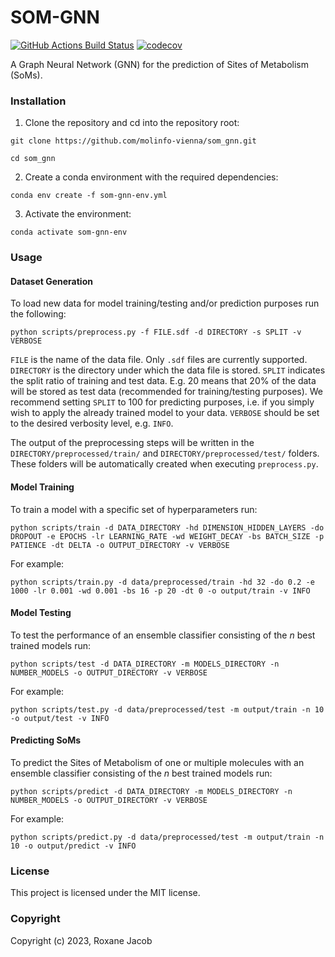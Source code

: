SOM-GNN
==============================
[//]: # (Badges)
[![GitHub Actions Build Status](https://github.com/REPLACE_WITH_OWNER_ACCOUNT/som_gnn/workflows/CI/badge.svg)](https://github.com/REPLACE_WITH_OWNER_ACCOUNT/som_gnn/actions?query=workflow%3ACI)
[![codecov](https://codecov.io/gh/REPLACE_WITH_OWNER_ACCOUNT/SOM_GNN/branch/main/graph/badge.svg)](https://codecov.io/gh/REPLACE_WITH_OWNER_ACCOUNT/SOM_GNN/branch/main)


A Graph Neural Network (GNN) for the prediction of Sites of Metabolism (SoMs).

### Installation

1. Clone the repository and cd into the repository root:

```git clone https://github.com/molinfo-vienna/som_gnn.git```

```cd som_gnn```

2. Create a conda environment with the required dependencies:

```conda env create -f som-gnn-env.yml```

3. Activate the environment:

```conda activate som-gnn-env```

### Usage

#### Dataset Generation

To load new data for model training/testing and/or prediction purposes run the following:

```python scripts/preprocess.py -f FILE.sdf -d DIRECTORY -s SPLIT -v VERBOSE```

```FILE``` is the name of the data file. Only ```.sdf``` files are currently supported.
```DIRECTORY``` is the directory under which the data file is stored.
```SPLIT``` indicates the split ratio of training and test data. E.g. 20 means that 20% of the data will be stored as test data (recommended for training/testing purposes). We recommend setting ```SPLIT``` to 100 for predicting purposes, i.e. if you simply wish to apply the already trained model to your data.
```VERBOSE``` should be set to the desired verbosity level, e.g. ```INFO```.

The output of the preprocessing steps will be written in the ```DIRECTORY/preprocessed/train/``` and ```DIRECTORY/preprocessed/test/``` folders. These folders will be automatically created when executing ```preprocess.py```.

#### Model Training

To train a model with a specific set of hyperparameters run:

```python scripts/train -d DATA_DIRECTORY -hd DIMENSION_HIDDEN_LAYERS -do DROPOUT -e EPOCHS -lr LEARNING_RATE -wd WEIGHT_DECAY -bs BATCH_SIZE -p PATIENCE -dt DELTA -o OUTPUT_DIRECTORY -v VERBOSE```

For example:

```python scripts/train.py -d data/preprocessed/train -hd 32 -do 0.2 -e 1000 -lr 0.001 -wd 0.001 -bs 16 -p 20 -dt 0 -o output/train -v INFO```

#### Model Testing

To test the performance of an ensemble classifier consisting of the *n* best trained models run:

```python scripts/test -d DATA_DIRECTORY -m MODELS_DIRECTORY -n NUMBER_MODELS -o OUTPUT_DIRECTORY -v VERBOSE```

For example:

```python scripts/test.py -d data/preprocessed/test -m output/train -n 10 -o output/test -v INFO```

#### Predicting SoMs

To predict the Sites of Metabolism of one or multiple molecules with an ensemble classifier consisting of the *n* best trained models run:

```python scripts/predict -d DATA_DIRECTORY -m MODELS_DIRECTORY -n NUMBER_MODELS -o OUTPUT_DIRECTORY -v VERBOSE```

For example:

```python scripts/predict.py -d data/preprocessed/test -m output/train -n 10 -o output/predict -v INFO```

### License

This project is licensed under the MIT license.

### Copyright

Copyright (c) 2023, Roxane Jacob
